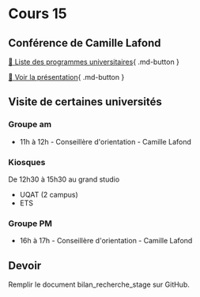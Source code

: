# Cours 15

## Conférence de Camille Lafond
[📁 Liste des programmes universitaires](https://cmontmorency365-my.sharepoint.com/:b:/g/personal/lora_boisvert_cmontmorency_qc_ca/ETbq33-qauRKmL9VkGECe3kB02iCvtmsi3WX6r5CRuSWtg?e=ERkQGE){ .md-button }       

[📁 Voir la présentation](https://cmontmorency365-my.sharepoint.com/:b:/g/personal/lora_boisvert_cmontmorency_qc_ca/EdZ4ebdwqp9PjwpMx9Ee38gB2LUsm4zZsBa3hNZxZhMaEQ?e=fyq6OX){ .md-button }       

## Visite de certaines universités

### Groupe am
- 11h à 12h - Conseillère d'orientation - Camille Lafond

### Kiosques
De 12h30 à 15h30 au grand studio  

* UQAT (2 campus)  
* ETS  

### Groupe PM 
- 16h à 17h - Conseillère d'orientation - Camille Lafond

## Devoir
Remplir le document bilan_recherche_stage sur GitHub. 

